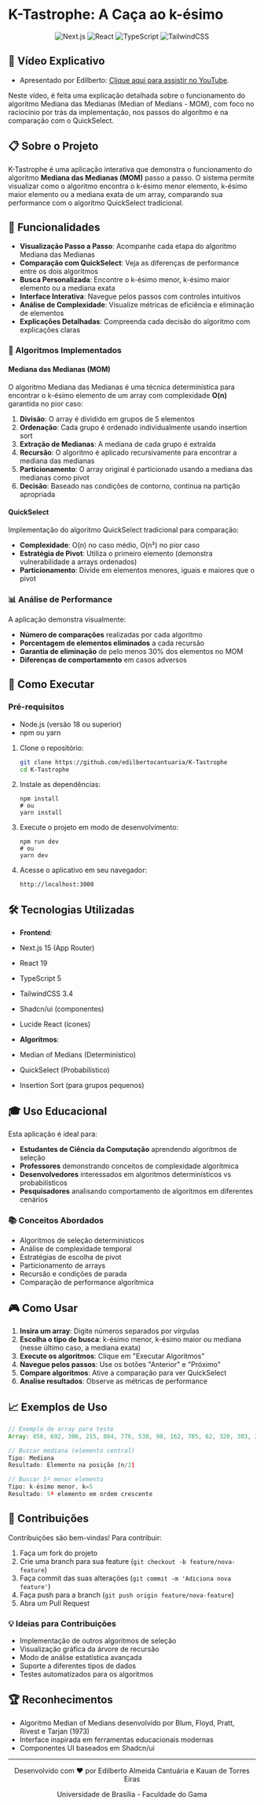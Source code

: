 # K-Tastrophe: A Caça ao k-ésimo

<div align="center">
  <img src="https://img.shields.io/badge/Next.js-15-black?style=for-the-badge&logo=next.js&logoColor=white" alt="Next.js" />
  <img src="https://img.shields.io/badge/React-19-blue?style=for-the-badge&logo=react&logoColor=white" alt="React" />
  <img src="https://img.shields.io/badge/TypeScript-5-blue?style=for-the-badge&logo=typescript&logoColor=white" alt="TypeScript" />
  <img src="https://img.shields.io/badge/TailwindCSS-3.4-38B2AC?style=for-the-badge&logo=tailwind-css&logoColor=white" alt="TailwindCSS" />
</div>

## 🎥 Vídeo Explicativo
- Apresentado por Edilberto: [Clique aqui para assistir no YouTube](https://youtu.be/UYxMdEQIRCk).

Neste vídeo, é feita uma explicação detalhada sobre o funcionamento do algoritmo Mediana das Medianas (Median of Medians - MOM), com foco no raciocínio por trás da implementação, nos passos do algoritmo e na comparação com o QuickSelect.

## 📋 Sobre o Projeto

K-Tastrophe é uma aplicação interativa que demonstra o funcionamento do algoritmo **Mediana das Medianas (MOM)** passo a passo. O sistema permite visualizar como o algoritmo encontra o k-ésimo menor elemento, k-ésimo maior elemento ou a mediana exata de um array, comparando sua performance com o algoritmo QuickSelect tradicional.

## 🎯 Funcionalidades

- **Visualização Passo a Passo**: Acompanhe cada etapa do algoritmo Mediana das Medianas
- **Comparação com QuickSelect**: Veja as diferenças de performance entre os dois algoritmos
- **Busca Personalizada**: Encontre o k-ésimo menor, k-ésimo maior elemento ou a mediana exata
- **Interface Interativa**: Navegue pelos passos com controles intuitivos
- **Análise de Complexidade**: Visualize métricas de eficiência e eliminação de elementos
- **Explicações Detalhadas**: Compreenda cada decisão do algoritmo com explicações claras

### 🧮 Algoritmos Implementados

#### Mediana das Medianas (MOM)
O algoritmo Mediana das Medianas é uma técnica determinística para encontrar o k-ésimo elemento de um array com complexidade **O(n)** garantida no pior caso:

1. **Divisão**: O array é dividido em grupos de 5 elementos
2. **Ordenação**: Cada grupo é ordenado individualmente usando insertion sort
3. **Extração de Medianas**: A mediana de cada grupo é extraída
4. **Recursão**: O algoritmo é aplicado recursivamente para encontrar a mediana das medianas
5. **Particionamento**: O array original é particionado usando a mediana das medianas como pivot
6. **Decisão**: Baseado nas condições de contorno, continua na partição apropriada

#### QuickSelect
Implementação do algoritmo QuickSelect tradicional para comparação:
- **Complexidade**: O(n) no caso médio, O(n²) no pior caso
- **Estratégia de Pivot**: Utiliza o primeiro elemento (demonstra vulnerabilidade a arrays ordenados)
- **Particionamento**: Divide em elementos menores, iguais e maiores que o pivot

### 📊 Análise de Performance

A aplicação demonstra visualmente:
- **Número de comparações** realizadas por cada algoritmo
- **Porcentagem de elementos eliminados** a cada recursão
- **Garantia de eliminação** de pelo menos 30% dos elementos no MOM
- **Diferenças de comportamento** em casos adversos

## 🚀 Como Executar

### Pré-requisitos

- Node.js (versão 18 ou superior)
- npm ou yarn

1. Clone o repositório:
   ```bash
   git clone https://github.com/edilbertocantuaria/K-Tastrophe
   cd K-Tastrophe
   ```

2. Instale as dependências:

    ```shellscript
    npm install
    # ou
    yarn install
    ```


3. Execute o projeto em modo de desenvolvimento:

    ```shellscript
    npm run dev
    # ou
    yarn dev
    ```


4. Acesse o aplicativo em seu navegador:

    ```plaintext
    http://localhost:3000
    ```




## 🛠️ Tecnologias Utilizadas

- **Frontend**:

- Next.js 15 (App Router)
- React 19
- TypeScript 5
- TailwindCSS 3.4
- Shadcn/ui (componentes)
- Lucide React (ícones)



- **Algoritmos**:

- Median of Medians (Determinístico)
- QuickSelect (Probabilístico)
- Insertion Sort (para grupos pequenos)


## 🎓 Uso Educacional

Esta aplicação é ideal para:

- **Estudantes de Ciência da Computação** aprendendo algoritmos de seleção
- **Professores** demonstrando conceitos de complexidade algorítmica
- **Desenvolvedores** interessados em algoritmos determinísticos vs probabilísticos
- **Pesquisadores** analisando comportamento de algoritmos em diferentes cenários


### 📚 Conceitos Abordados

- Algoritmos de seleção determinísticos
- Análise de complexidade temporal
- Estratégias de escolha de pivot
- Particionamento de arrays
- Recursão e condições de parada
- Comparação de performance algorítmica


## 🎮 Como Usar

1. **Insira um array**: Digite números separados por vírgulas
2. **Escolha o tipo de busca**: k-ésimo menor, k-ésimo maior ou mediana (nesse último caso, a mediana exata)
3. **Execute os algoritmos**: Clique em "Executar Algoritmos"
4. **Navegue pelos passos**: Use os botões "Anterior" e "Próximo"
5. **Compare algoritmos**: Ative a comparação para ver QuickSelect
6. **Analise resultados**: Observe as métricas de performance


## 📈 Exemplos de Uso

```javascript
// Exemplo de array para teste
Array: 856, 692, 306, 215, 884, 776, 538, 98, 162, 785, 62, 320, 303, 333, 40, 123, 569, 504, 844, 453

// Buscar mediana (elemento central)
Tipo: Mediana
Resultado: Elemento na posição ⌈n/2⌉

// Buscar 5º menor elemento
Tipo: k-ésimo menor, k=5
Resultado: 5º elemento em ordem crescente
```

## 🤝 Contribuições

Contribuições são bem-vindas! Para contribuir:

1. Faça um fork do projeto
2. Crie uma branch para sua feature (`git checkout -b feature/nova-feature`)
3. Faça commit das suas alterações (`git commit -m 'Adiciona nova feature'`)
4. Faça push para a branch (`git push origin feature/nova-feature`)
5. Abra um Pull Request


### 💡 Ideias para Contribuições

- Implementação de outros algoritmos de seleção
- Visualização gráfica da árvore de recursão
- Modo de análise estatística avançada
- Suporte a diferentes tipos de dados
- Testes automatizados para os algoritmos


## 🏆 Reconhecimentos

- Algoritmo Median of Medians desenvolvido por Blum, Floyd, Pratt, Rivest e Tarjan (1973)
- Interface inspirada em ferramentas educacionais modernas
- Componentes UI baseados em Shadcn/ui


---

<div align="center">
  <p>Desenvolvido com ❤️ por Edilberto Almeida Cantuária e Kauan de Torres Eiras</p>
  <p>Universidade de Brasília - Faculdade do Gama</p>
</div>
